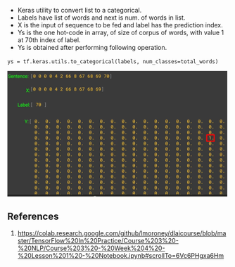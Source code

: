 
- Keras utility to convert list to a categorical.
- Labels have list of words and next is num. of words in list.
- X is the input of sequence to be fed and label has the prediction index.
- Ys is the one hot-code in array, of size of corpus of words, with value 1 at 70th index of label.
- Ys is obtained after performing following operation.

`ys = tf.keras.utils.to_categorical(labels, num_classes=total_words)`

<img src="Sequence_for_predicting_next_word.jpg" width="500">

## References
1. https://colab.research.google.com/github/lmoroney/dlaicourse/blob/master/TensorFlow%20In%20Practice/Course%203%20-%20NLP/Course%203%20-%20Week%204%20-%20Lesson%201%20-%20Notebook.ipynb#scrollTo=6Vc6PHgxa6Hm